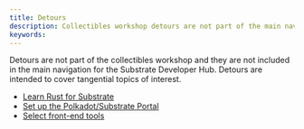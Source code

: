 ```yaml
---
title: Detours
description: Collectibles workshop detours are not part of the main navigation, but cover tangential topics of interest.
keywords:
---
```


Detours are not part of the collectibles workshop and they are not included in the main navigation for the Substrate Developer Hub.
Detours are intended to cover tangential topics of interest.

- [Learn Rust for Substrate](/tutorials/collectibles-workshop/detours/learn-rust/)
- [Set up the Polkadot/Substrate Portal](/tutorials/collectibles-workshop/detours/set-up-app-locally/)
- [Select front-end tools](/tutorials/collectibles-workshop/detours/select-ui-tools/)